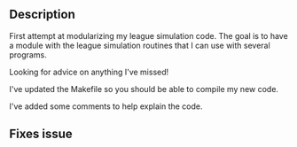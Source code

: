 ## Description

First attempt at modularizing my league simulation code.
The goal is to have a module with the league simulation 
routines that I can use with several programs.

Looking for advice on anything I've missed!

I've updated the Makefile so you should be able to 
compile my new code.

I've added some comments to help explain the code.

## Fixes issue

